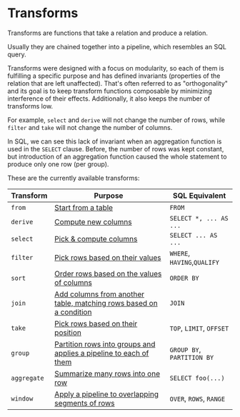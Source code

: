 # Transforms

Transforms are functions that take a relation and produce a relation.

Usually they are chained together into a pipeline, which resembles an SQL query.

Transforms were designed with a focus on modularity, so each of them is
fulfilling a specific purpose and has defined invariants (properties of the
relation that are left unaffected). That's often referred to as "orthogonality"
and its goal is to keep transform functions composable by minimizing
interference of their effects. Additionally, it also keeps the number of
transforms low.

For example, `select` and `derive` will not change the number of rows, while
`filter` and `take` will not change the number of columns.

In SQL, we can see this lack of invariant when an aggregation function is used
in the `SELECT` clause. Before, the number of rows was kept constant, but
introduction of an aggregation function caused the whole statement to produce
only one row (per group).

These are the currently available transforms:

| Transform   | Purpose                                                                         | SQL Equivalent              |
| ----------- | ------------------------------------------------------------------------------- | --------------------------- |
| `from`      | [Start from a table](./from.md)                                                 | `FROM`                      |
| `derive`    | [Compute new columns](./derive.md)                                              | `SELECT *, ... AS ...`      |
| `select`    | [Pick & compute columns](./select.md)                                           | `SELECT ... AS ...`         |
| `filter`    | [Pick rows based on their values](./filter.md)                                  | `WHERE`, `HAVING`,`QUALIFY` |
| `sort`      | [Order rows based on the values of columns](./sort.md)                          | `ORDER BY`                  |
| `join`      | [Add columns from another table, matching rows based on a condition](./join.md) | `JOIN`                      |
| `take`      | [Pick rows based on their position](./take.md)                                  | `TOP`, `LIMIT`, `OFFSET`    |
| `group`     | [Partition rows into groups and applies a pipeline to each of them](./group.md) | `GROUP BY`, `PARTITION BY`  |
| `aggregate` | [Summarize many rows into one row](./aggregate.md)                              | `SELECT foo(...)`           |
| `window`    | [Apply a pipeline to overlapping segments of rows](./window.md)                 | `OVER`, `ROWS`, `RANGE`     |

